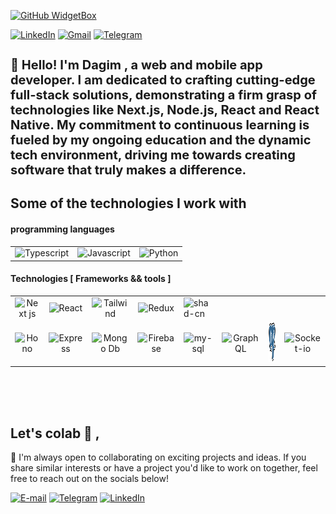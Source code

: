 
[![GitHub WidgetBox](https://github-widgetbox.vercel.app/api/profile?username=dagiStark&data=repositories,commits&theme=viridescent)](https://github.com/dagiStark)
<!-- <h3 align ="center"> <strong> Let`s Code.Build & FUN </strong> </h3>  -->
<div align="left" width="100%" height="100%">
 
[![LinkedIn](https://img.shields.io/badge/linkedin-%230077B5.svg?style=for-the-badge&logo=linkedin&logoColor=white)](https://www.linkedin.com/in/dagi-gelaneh-978509296/)
[![Gmail](https://img.shields.io/badge/%20-Send%20Mail-black?color=14171A&labelColor=ef5350&logo=gmail&logoColor=ffffff&style=for-the-badge)](mailto:dagigelaneh26@gmail.com)
[![Telegram](https://img.shields.io/badge/Telegram-%231877F2.svg?style=for-the-badge&logo=Telegram&logoColor=white)](https://t.me/dagi_gel)
</div>



<h4 style="font-size : 20px;">👋 Hello! I'm Dagim , a web and mobile app developer. I am dedicated to crafting cutting-edge full-stack solutions, demonstrating a firm grasp of technologies like Next.js, Node.js, React and React Native. My commitment to continuous learning is fueled by my ongoing education and the dynamic tech environment, driving me towards creating software that truly makes a difference.<h4>

  

  
<h2> Some of the technologies I work with </h2>

<h4> programming languages</h4>
 
 <table width="100%" height="100%">
  <tr>
      <td>
        <img alt="Typescript" height=64px src="https://cdn.worldvectorlogo.com/logos/typescript.svg">
     </td>
     <td>
      <img alt="Javascript" height=64px src="https://cdn.worldvectorlogo.com/logos/logo-javascript.svg">
     </td>
     <td align="center">
       <img alt="Python" height=64px src= "https://cdn.worldvectorlogo.com/logos/python-5.svg">
     </td>
   </tr>
</table>

<h4> Technologies [ Frameworks && tools ] </h4>

<table>
   <tr>
      <td align="center">
       <img alt="Next js" height=64px src= "https://www.datocms-assets.com/75941/1657707878-nextjs_logo.png">
      </td>
      <td align="center">
       <img alt="React" height=64px src="https://cdn.worldvectorlogo.com/logos/react-2.svg">
      </td>
      <td align="center">
       <img alt="Tailwind" height=64px src="https://cdn.worldvectorlogo.com/logos/tailwindcss.svg">
      </td>
      <td align="center">
       <img alt="Redux" height=64px src= "https://cdn.worldvectorlogo.com/logos/redux.svg">
      </td>
      <td>
       <img alt="shad-cn" height=64px src="https://pbs.twimg.com/media/FxoIFVgagAE-gqB?format=png&name=4096x4096">
      </td>
   </tr>
   <tr>
      <td align="center">
       <img alt="Hono" height=64px src="https://seeklogo.com/images/H/hono-logo-85A5D1206D-seeklogo.com.png">
      </td> 
      <td align="center">
       <img alt="Express" height=64px src="https://adware-technologies.s3.amazonaws.com/uploads/technology/thumbnail/20/express-js.png">
      </td>
      <td align="center">
       <img alt="Mongo Db" height=64px src="https://cdn.worldvectorlogo.com/logos/mongodb-icon-1.svg">
      </td>
      <td align="center">
       <img alt="Firebase" height=64px src="https://cdn.worldvectorlogo.com/logos/firebase-1.svg">
      </td>   
      <td align="center">
       <img alt="my-sql" height=64px src="https://brandslogos.com/wp-content/uploads/thumbs/mysql-logo-vector-1.svg">
      </td> 
      <td align="center">
       <img alt="GraphQL" height=64px src="https://cdn.worldvectorlogo.com/logos/graphql-logo-2.svg">
      </td> 
      <td align="center">
       <img alt="Posql" height=64px src="https://github.com/devicons/devicon/blob/master/icons/postgresql/postgresql-original.svg">
      </td>  
      <td align="center">
       <img alt="Socket-io" height=64px src="https://cdn.worldvectorlogo.com/logos/socket-io.svg">
      </td> 
   </tr>
 </table>
<br>




 
 

<br>
<br>

## Let's colab 🚀 ,

🌟 I'm always open to collaborating on exciting projects and ideas. If you share similar interests or have a project you'd like to work on together, feel free to reach out on the socials below!

<p>
  <a href="mailto:dagigelaneh26@gmail.com" target="_blank"><img alt="E-mail" src="https://img.shields.io/badge/-Gmail-ea4335?style=flat-square&logo=Gmail&logoColor=white" /></a>
  <a href="t.me/dagi_gel" target="_blank"><img alt="Telegram" src="https://img.shields.io/badge/-Telegram-0088cc?style=flat-square&logo=Telegram&logoColor=white" /></a>
  <a href="https://www.linkedin.com/in/dagi-gelaneh-978509296/" target="_blank"><img alt="LinkedIn" src="https://img.shields.io/badge/-LinkedIn-007ACC?style=flat-square&logo=linkedin&logoColor=white" />
</p>


